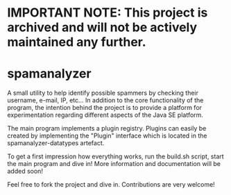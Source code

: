 # IMPORTANT NOTE: This project is archived and will not be actively maintained any further.

spamanalyzer
============

A small utility to help identify possible spammers by checking their username, e-mail, IP, etc... In addition to the core functionality of the program, the intention behind the project is to provide a platform for experimentation regarding different aspects of the Java SE platform. 

The main program implements a plugin registry. Plugins can easily be created by implementing the "Plugin" interface which is located in the spamanalyzer-datatypes artefact.

To get a first impression how everything works, run the build.sh script, start the main program and dive in! More information and documentation will be added soon!

Feel free to fork the project and dive in. Contributions are very welcome!
